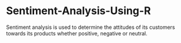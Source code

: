 # Sentiment-Analysis-Using-R
Sentiment analysis is used to determine the attitudes of its customers towards its products whether positive, negative or neutral. 
